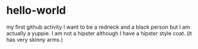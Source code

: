 # hello-world
my first github activity
I want to be a redneck and a black person but I am actually a yuppie. I am not a hipster although I have a hipster style coat. (it has very skinny arms.)
